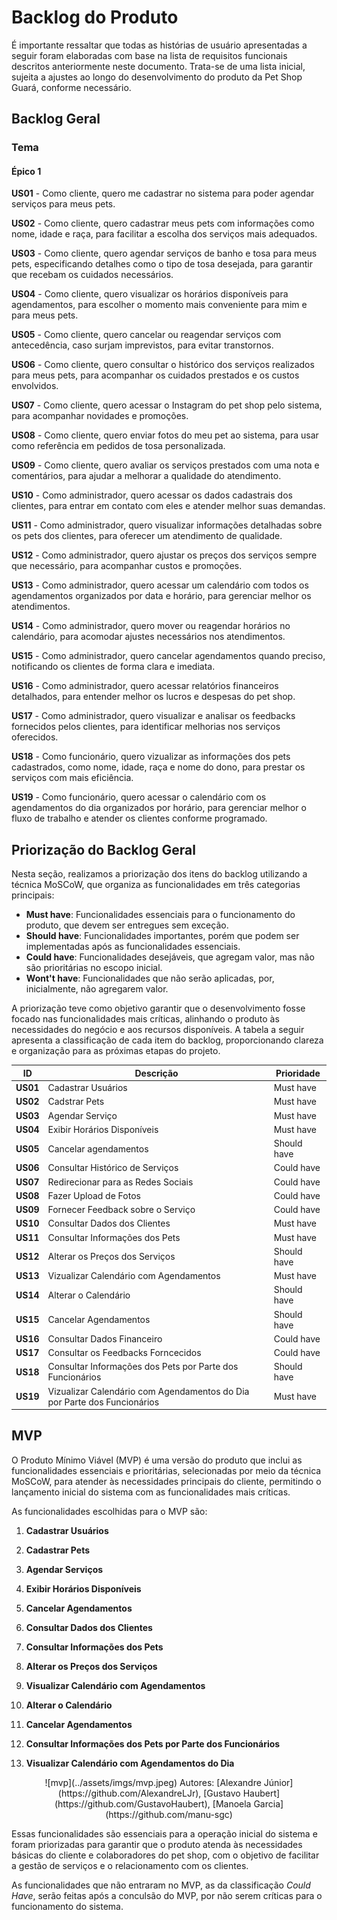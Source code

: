 # Backlog do Produto
É importante ressaltar que todas as histórias de usuário apresentadas a seguir foram elaboradas com base na lista de requisitos funcionais descritos anteriormente neste documento. Trata-se de uma lista inicial, sujeita a ajustes ao longo do desenvolvimento do produto da Pet Shop Guará, conforme necessário.

## Backlog Geral
### Tema


#### Épico 1
**US01** - Como cliente, quero me cadastrar no sistema para poder agendar serviços para meus pets.

**US02** - Como cliente, quero cadastrar meus pets com informações como nome, idade e raça, para facilitar a escolha dos serviços mais adequados.

**US03** - Como cliente, quero agendar serviços de banho e tosa para meus pets, especificando detalhes como o tipo de tosa desejada, para garantir que recebam os cuidados necessários.

**US04** - Como cliente, quero visualizar os horários disponíveis para agendamentos, para escolher o momento mais conveniente para mim e para meus pets.

**US05** - Como cliente, quero cancelar ou reagendar serviços com antecedência, caso surjam imprevistos, para evitar transtornos.

**US06** - Como cliente, quero consultar o histórico dos serviços realizados para meus pets, para acompanhar os cuidados prestados e os custos envolvidos.

**US07** - Como cliente, quero acessar o Instagram do pet shop pelo sistema, para acompanhar novidades e promoções.

**US08** - Como cliente, quero enviar fotos do meu pet ao sistema, para usar como referência em pedidos de tosa personalizada.

**US09** - Como cliente, quero avaliar os serviços prestados com uma nota e comentários, para ajudar a melhorar a qualidade do atendimento.

**US10** - Como administrador, quero acessar os dados cadastrais dos clientes, para entrar em contato com eles e atender melhor suas demandas.

**US11** - Como administrador, quero visualizar informações detalhadas sobre os pets dos clientes, para oferecer um atendimento de qualidade.

**US12** - Como administrador, quero ajustar os preços dos serviços sempre que necessário, para acompanhar custos e promoções.

**US13** - Como administrador, quero acessar um calendário com todos os agendamentos organizados por data e horário, para gerenciar melhor os atendimentos.

**US14** - Como administrador, quero mover ou reagendar horários no calendário, para acomodar ajustes necessários nos atendimentos.

**US15** - Como administrador, quero cancelar agendamentos quando preciso, notificando os clientes de forma clara e imediata.

**US16** - Como administrador, quero acessar relatórios financeiros detalhados, para entender melhor os lucros e despesas do pet shop.

**US17** - Como administrador, quero visualizar e analisar os feedbacks fornecidos pelos clientes, para identificar melhorias nos serviços oferecidos.

**US18** - Como funcionário, quero vizualizar as informações dos pets cadastrados, como nome, idade, raça e nome do dono, para prestar os serviços com mais eficiência.

**US19** - Como funcionário, quero acessar o calendário com os agendamentos do dia organizados por horário, para gerenciar melhor o fluxo de trabalho e atender os clientes conforme programado.

## Priorização do Backlog Geral
Nesta seção, realizamos a priorização dos itens do backlog utilizando a técnica MoSCoW, que organiza as funcionalidades em três categorias principais: 

- **Must have**: Funcionalidades essenciais para o funcionamento do produto, que devem ser entregues sem exceção. 
- **Should have**: Funcionalidades importantes, porém que podem ser implementadas após as funcionalidades essenciais. 
- **Could have**: Funcionalidades desejáveis, que agregam valor, mas não são prioritárias no escopo inicial. 
- **Wont't have**: Funcionalidades que não serão aplicadas, por, inicialmente, não agregarem valor.

A priorização teve como objetivo garantir que o desenvolvimento fosse focado nas funcionalidades mais críticas, alinhando o produto às necessidades do negócio e aos recursos disponíveis. A tabela a seguir apresenta a classificação de cada item do backlog, proporcionando clareza e organização para as próximas etapas do projeto.

| **ID**  | **Descrição**                                                                                  | **Prioridade** |
|---------|------------------------------------------------------------------------------------------------|----------------|
| **US01** | Cadastrar Usuários | Must have      |
| **US02** |Cadstrar Pets  | Must have      |
| **US03** |Agendar Serviço  | Must have      |
| **US04** |Exibir Horários Disponíveis  | Must have      |
| **US05** |Cancelar agendamentos  | Should have    |
| **US06** |Consultar Histórico de Serviços  | Could have      |
| **US07** |Redirecionar para as Redes Sociais  | Could have      |
| **US08** |Fazer Upload de Fotos  | Could have      |
| **US09** |Fornecer Feedback sobre o Serviço  | Could have    |
| **US10** |Consultar Dados dos Clientes  | Must have    |
| **US11** |Consultar Informações dos Pets  | Must have    |
| **US12** |Alterar os Preços dos Serviços  | Should have    |
| **US13** |Vizualizar Calendário com Agendamentos  | Must have     |
| **US14** |Alterar o Calendário  | Should have     |
| **US15** |Cancelar Agendamentos  | Should have     |
| **US16** |Consultar Dados Financeiro  | Could have     |
| **US17** |Consultar os Feedbacks Forncecidos  | Could have     |
| **US18** |Consultar Informações dos Pets por Parte dos Funcionários  | Should have     |
| **US19** |Vizualizar Calendário com Agendamentos do Dia por Parte dos Funcionários  | Must have     |

## MVP
O Produto Mínimo Viável (MVP) é uma versão do produto que inclui as funcionalidades essenciais e prioritárias, selecionadas por meio da técnica MoSCoW, para atender às necessidades principais do cliente, permitindo o lançamento inicial do sistema com as funcionalidades mais críticas.

As funcionalidades escolhidas para o MVP são:

1. **Cadastrar Usuários**  

2. **Cadastrar Pets**  

3. **Agendar Serviços**  

4. **Exibir Horários Disponíveis**  

5. **Cancelar Agendamentos**  

6. **Consultar Dados dos Clientes**  

7. **Consultar Informações dos Pets**  

8. **Alterar os Preços dos Serviços**  

9. **Visualizar Calendário com Agendamentos**  

10. **Alterar o Calendário**  

11. **Cancelar Agendamentos**   

12. **Consultar Informações dos Pets por Parte dos Funcionários**  

13. **Visualizar Calendário com Agendamentos do Dia**  

<center>
![mvp](../assets/imgs/mvp.jpeg)
Autores: [Alexandre Júnior](https://github.com/AlexandreLJr), [Gustavo Haubert](https://github.com/GustavoHaubert), [Manoela Garcia](https://github.com/manu-sgc)
</center>

Essas funcionalidades são essenciais para a operação inicial do sistema e foram priorizadas para garantir que o produto atenda às necessidades básicas do cliente e colaboradores do pet shop, com o objetivo de facilitar a gestão de serviços e o relacionamento com os clientes.

As funcionalidades que não entraram no MVP, as da classificação *Could Have*, serão feitas após a conculsão do MVP, por não serem críticas para o funcionamento do sistema.
